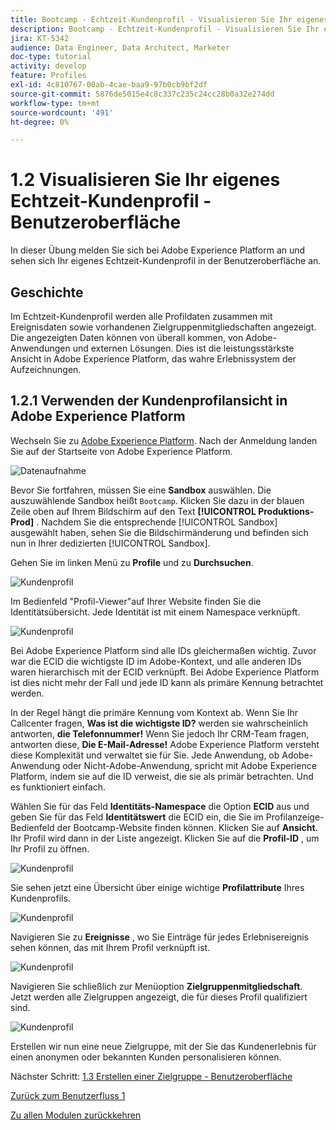 ```yaml
---
title: Bootcamp - Echtzeit-Kundenprofil - Visualisieren Sie Ihr eigenes Echtzeit-Kundenprofil - Benutzeroberfläche
description: Bootcamp - Echtzeit-Kundenprofil - Visualisieren Sie Ihr eigenes Echtzeit-Kundenprofil - Benutzeroberfläche
jira: KT-5342
audience: Data Engineer, Data Architect, Marketer
doc-type: tutorial
activity: develop
feature: Profiles
exl-id: 4c810767-00ab-4cae-baa9-97b0cb9bf2df
source-git-commit: 5876de5015e4c8c337c235c24cc28b0a32e274dd
workflow-type: tm+mt
source-wordcount: '491'
ht-degree: 0%

---
```


# 1.2 Visualisieren Sie Ihr eigenes Echtzeit-Kundenprofil - Benutzeroberfläche

In dieser Übung melden Sie sich bei Adobe Experience Platform an und sehen sich Ihr eigenes Echtzeit-Kundenprofil in der Benutzeroberfläche an.

## Geschichte

Im Echtzeit-Kundenprofil werden alle Profildaten zusammen mit Ereignisdaten sowie vorhandenen Zielgruppenmitgliedschaften angezeigt. Die angezeigten Daten können von überall kommen, von Adobe-Anwendungen und externen Lösungen. Dies ist die leistungsstärkste Ansicht in Adobe Experience Platform, das wahre Erlebnissystem der Aufzeichnungen.

## 1.2.1 Verwenden der Kundenprofilansicht in Adobe Experience Platform

Wechseln Sie zu [Adobe Experience Platform](https://experience.adobe.com/platform). Nach der Anmeldung landen Sie auf der Startseite von Adobe Experience Platform.

![Datenaufnahme](./images/home.png)

Bevor Sie fortfahren, müssen Sie eine **Sandbox** auswählen. Die auszuwählende Sandbox heißt ``Bootcamp``. Klicken Sie dazu in der blauen Zeile oben auf Ihrem Bildschirm auf den Text **[!UICONTROL Produktions-Prod]** . Nachdem Sie die entsprechende [!UICONTROL Sandbox] ausgewählt haben, sehen Sie die Bildschirmänderung und befinden sich nun in Ihrer dedizierten [!UICONTROL Sandbox].



Gehen Sie im linken Menü zu **Profile** und zu **Durchsuchen**.

![Kundenprofil](./images/homemenu.png)

Im Bedienfeld &quot;Profil-Viewer&quot;auf Ihrer Website finden Sie die Identitätsübersicht. Jede Identität ist mit einem Namespace verknüpft.

![Kundenprofil](./images/identities.png)




Bei Adobe Experience Platform sind alle IDs gleichermaßen wichtig. Zuvor war die ECID die wichtigste ID im Adobe-Kontext, und alle anderen IDs waren hierarchisch mit der ECID verknüpft. Bei Adobe Experience Platform ist dies nicht mehr der Fall und jede ID kann als primäre Kennung betrachtet werden.

In der Regel hängt die primäre Kennung vom Kontext ab. Wenn Sie Ihr Callcenter fragen, **Was ist die wichtigste ID?** werden sie wahrscheinlich antworten, **die Telefonnummer!** Wenn Sie jedoch Ihr CRM-Team fragen, antworten diese, **Die E-Mail-Adresse!** Adobe Experience Platform versteht diese Komplexität und verwaltet sie für Sie. Jede Anwendung, ob Adobe-Anwendung oder Nicht-Adobe-Anwendung, spricht mit Adobe Experience Platform, indem sie auf die ID verweist, die sie als primär betrachten. Und es funktioniert einfach.

Wählen Sie für das Feld **Identitäts-Namespace** die Option **ECID** aus und geben Sie für das Feld **Identitätswert** die ECID ein, die Sie im Profilanzeige-Bedienfeld der Bootcamp-Website finden können. Klicken Sie auf **Ansicht**. Ihr Profil wird dann in der Liste angezeigt. Klicken Sie auf die **Profil-ID** , um Ihr Profil zu öffnen.

![Kundenprofil](./images/popupecid.png)

Sie sehen jetzt eine Übersicht über einige wichtige **Profilattribute** Ihres Kundenprofils.

![Kundenprofil](./images/profile.png)

Navigieren Sie zu **Ereignisse** , wo Sie Einträge für jedes Erlebnisereignis sehen können, das mit Ihrem Profil verknüpft ist.

![Kundenprofil](./images/profileee.png)

Navigieren Sie schließlich zur Menüoption **Zielgruppenmitgliedschaft**. Jetzt werden alle Zielgruppen angezeigt, die für dieses Profil qualifiziert sind.

![Kundenprofil](./images/profileseg.png)

Erstellen wir nun eine neue Zielgruppe, mit der Sie das Kundenerlebnis für einen anonymen oder bekannten Kunden personalisieren können.

Nächster Schritt: [1.3 Erstellen einer Zielgruppe - Benutzeroberfläche](./ex3.md)

[Zurück zum Benutzerfluss 1](./uc1.md)

[Zu allen Modulen zurückkehren](../../overview.md)
